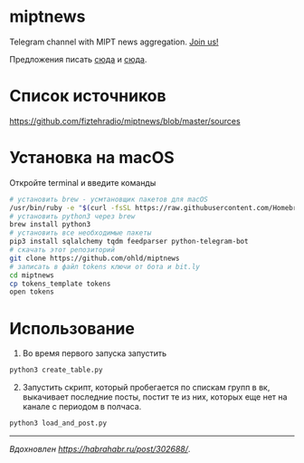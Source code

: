 # miptnews
Telegram channel with MIPT news aggregation. [Join us!](https://t.me/miptnews)

Предложения писать [сюда](https://t.me/okhlopkov) и [сюда](https://t.me/tw3lveth).

# Список источников

https://github.com/fiztehradio/miptnews/blob/master/sources

# Установка на macOS
 
Откройте terminal и введите команды 

```bash
# установить brew - усмтановщик пакетов для macOS
/usr/bin/ruby -e "$(curl -fsSL https://raw.githubusercontent.com/Homebrew/install/master/install)"
# установить python3 через brew 
brew install python3
# установить все необходимые пакеты
pip3 install sqlalchemy tqdm feedparser python-telegram-bot
# скачать этот репозиторий
git clone https://github.com/ohld/miptnews
# записать в файл tokens ключи от бота и bit.ly
cd miptnews
cp tokens_template tokens
open tokens
```

# Использование

1. Во время первого запуска запустить

``` bash
python3 create_table.py
```

2. Запустить скрипт, который пробегается по спискам групп в вк, выкачивает последние посты, постит те из них, которых еще нет на канале с периодом в полчаса.

``` bash
python3 load_and_post.py
```
___
_Вдохновлен https://habrahabr.ru/post/302688/_.
